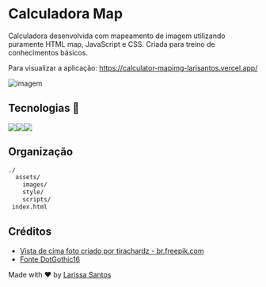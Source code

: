 # Calculadora Map

Calculadora desenvolvida com mapeamento de imagem utilizando puramente HTML map, JavaScript e CSS. Criada para treino de conhecimentos básicos.

Para visualizar a aplicação: https://calculator-mapimg-larisantos.vercel.app/

![imagem](https://github.com/LariMoro20/Calculadora/blob/main/screenshot.png)

## Tecnologias 🚀

<div style="display:flex">
  <img src="https://img.shields.io/badge/HTML5-E34F26?style=for-the-badge&logo=html5&logoColor=white" />
  <img src="https://img.shields.io/badge/CSS3-1572B6?style=for-the-badge&logo=css3&logoColor=white" />
  <img src="https://img.shields.io/badge/JavaScript-F7DF1E?style=for-the-badge&logo=javascript&logoColor=black" />
</div>

## Organização

```bash
./
  assets/
    images/
    style/
    scripts/
 index.html

```

## Créditos

- [Vista de cima foto criado por tirachardz - br.freepik.com](https://br.freepik.com/fotos-vetores-gratis/vista-de-cima)
- [Fonte DotGothic16](https://fonts.google.com/specimen/DotGothic16)

Made with :heart: by [Larissa Santos](https://larissa-santos.vercel.app/)
